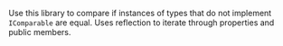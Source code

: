 Use this library to compare if instances of types that do not implement `IComparable` are equal. Uses reflection to iterate through properties and public members.